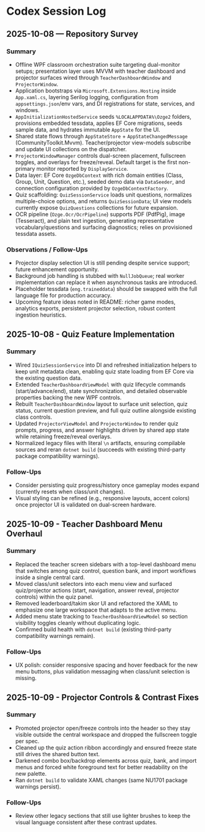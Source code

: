 # Codex Session Log

## 2025-10-08 — Repository Survey

### Summary
- Offline WPF classroom orchestration suite targeting dual-monitor setups; presentation layer uses MVVM with teacher dashboard and projector surfaces wired through `TeacherDashboardWindow` and `ProjectorWindow`.
- Application bootstraps via `Microsoft.Extensions.Hosting` inside `App.xaml.cs`, layering Serilog logging, configuration from `appsettings.json`/env vars, and DI registrations for state, services, and windows.
- `AppInitializationHostedService` seeds `%LOCALAPPDATA%\Ozge2` folders, provisions embedded tessdata, applies EF Core migrations, seeds sample data, and hydrates immutable `AppState` for the UI.
- Shared state flows through `AppStateStore` + `AppStateChangedMessage` (CommunityToolkit.Mvvm). Teacher/projector view-models subscribe and update UI collections on the dispatcher.
- `ProjectorWindowManager` controls dual-screen placement, fullscreen toggles, and overlays for freeze/reveal. Default target is the first non-primary monitor reported by `DisplayService`.
- Data layer: EF Core `OzgeDbContext` with rich domain entities (Class, Group, Unit, Question, etc.), seeded demo data via `DataSeeder`, and connection configuration provided by `OzgeDbContextFactory`.
- Quiz scaffolding: `QuizSessionService` loads unit questions, normalizes multiple-choice options, and returns `QuizSessionData`; UI view models currently expose `QuizQuestions` collections for future expansion.
- OCR pipeline (`Ozge.Ocr/OcrPipeline`) supports PDF (PdfPig), image (Tesseract), and plain text ingestion, generating representative vocabulary/questions and surfacing diagnostics; relies on provisioned tessdata assets.

### Observations / Follow-Ups
- Projector display selection UI is still pending despite service support; future enhancement opportunity.
- Background job handling is stubbed with `NullJobQueue`; real worker implementation can replace it when asynchronous tasks are introduced.
- Placeholder tessdata (`eng.traineddata`) should be swapped with the full language file for production accuracy.
- Upcoming feature ideas noted in README: richer game modes, analytics exports, persistent projector selection, robust content ingestion heuristics.

## 2025-10-08 - Quiz Feature Implementation

### Summary
- Wired `IQuizSessionService` into DI and refreshed initialization helpers to keep unit metadata clean, enabling quiz state loading from EF Core via the existing question data.
- Extended `TeacherDashboardViewModel` with quiz lifecycle commands (start/advance/end), state synchronization, and detailed observable properties backing the new WPF controls.
- Rebuilt `TeacherDashboardWindow` layout to surface unit selection, quiz status, current question preview, and full quiz outline alongside existing class controls.
- Updated `ProjectorViewModel` and `ProjectorWindow` to render quiz prompts, progress, and answer highlights driven by shared app state while retaining freeze/reveal overlays.
- Normalized legacy files with literal `\n` artifacts, ensuring compilable sources and reran `dotnet build` (succeeds with existing third-party package compatibility warnings).

### Follow-Ups
- Consider persisting quiz progress/history once gameplay modes expand (currently resets when class/unit changes).
- Visual styling can be refined (e.g., responsive layouts, accent colors) once projector UI is validated on dual-screen hardware.

## 2025-10-09 - Teacher Dashboard Menu Overhaul

### Summary
- Replaced the teacher screen sidebars with a top-level dashboard menu that switches among quiz control, question bank, and import workflows inside a single central card.
- Moved class/unit selectors into each menu view and surfaced quiz/projector actions (start, navigation, answer reveal, projector controls) within the quiz panel.
- Removed leaderboard/takim skor UI and refactored the XAML to emphasize one large workspace that adapts to the active menu.
- Added menu state tracking to `TeacherDashboardViewModel` so section visibility toggles cleanly without duplicating logic.
- Confirmed build health with `dotnet build` (existing third-party compatibility warnings remain).

### Follow-Ups
- UX polish: consider responsive spacing and hover feedback for the new menu buttons, plus validation messaging when class/unit selection is missing.

## 2025-10-09 - Projector Controls & Contrast Fixes

### Summary
- Promoted projector open/freeze controls into the header so they stay visible outside the central workspace and dropped the fullscreen toggle per spec.
- Cleaned up the quiz action ribbon accordingly and ensured freeze state still drives the shared button text.
- Darkened combo box/backdrop elements across quiz, bank, and import menus and forced white foreground text for better readability on the new palette.
- Ran `dotnet build` to validate XAML changes (same NU1701 package warnings persist).

### Follow-Ups
- Review other legacy sections that still use lighter brushes to keep the visual language consistent after these contrast updates.
